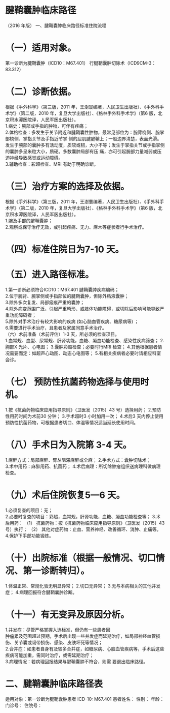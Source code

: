 # 腱鞘囊肿临床路径  
（2016 年版） 一、腱鞘囊肿临床路径标准住院流程  
# （一）适用对象。  
第一诊断为腱鞘囊肿（ICD10：M67.401） 行腱鞘囊肿切除术（ICD9CM-3：83.312）  
# （二）诊断依据。  
根据《手外科学》（第三版，2011 年，王澍寰编著，人民卫生出版社）、《手外科手术学》（第二版，2010 年，复旦大学出版社）、《格林手外科手术学》（第6 版，北京积水潭医院译，人民军医出版社）。  
1.病史：腕部或手指的肿物，可伴有疼痛；  
2.体格检查：多发生于关节附近和腱鞘囊性肿物，最常见部位为：腕背桡侧、腕掌部桡侧、掌指关节及手指近节掌 侧的屈肌腱腱鞘上；一般边界清楚，表面光滑。发生于腕部的囊肿多有活动度，质软或韧，大小不等；发生于掌指关节或手指掌侧的囊肿多呈米粒大小，质硬。多数囊肿局部有压 痛，亦可引起腕部力量减弱或压迫神经导致感觉或运动障碍。  
3.辅助检查：彩超检查、MRI 有助于明确诊断。  
# （三）治疗方案的选择及依据。  
根据《手外科学》（第三版，2011 年，王澍寰编著，人民卫生出版社）、《手外科手术学》（第二版，2010 年，复旦大学出版社）、《格林手外科手术学》（第6 版，北京积水潭医院译，人民军医出版社）。  
1.腕及手部的腱鞘囊肿；  
2.观察或保守治疗无效，或引起疼痛、无力、麻木等症状者行手术治疗。  
# （四）标准住院日为7-10 天。  
# （五）进入路径标准。  
1.第一诊断必须符合ICD10：M67.401 腱鞘囊肿疾病编码；  
2.位于腕背、腕掌侧或手指部位的腱鞘囊肿，但除外粘液囊肿；  
3.除外多次复发、局部瘢痕严重的囊肿；  
4.除外病变范围广泛，引起严重畸形、或肢体功能障碍，或切除后影响可能导致严重功能障碍者；  
5.除外对手术治疗有较大影响的疾病 (如心脑血管疾病、糖尿病等) ；  
6.需要进行手术治疗，且患者及家属同意手术治疗。  
（六）术前准备（术前评估）1-3 天，所必须的检查项目。  
1.血常规、血型、尿常规、肝肾功能，血糖、凝血功能检查、感染性疾病筛查； 2.胸部X 光片、心电图； 3.囊肿彩超检查；必要时行MRI 检查； 4.其他根据患者情况需要而定：如超声心动图、动态心电图等； 5.有相关疾病者必要时请相应科室会诊。  
# （七） 预防性抗菌药物选择与使用时机。  
1.按《抗菌药物临床应用指导原则》（卫医发〔2015〕43 号）选择用药； 2.预防性用药时间为术前30 分钟； 3.手术超时3 小时加用一次； 4.术后3 天内停止使用预防性抗菌药物，可根据患者切口、体温等情况适当延长使用时间。  
# （八）手术日为入院第 3-4 天。  
1.麻醉方式：局部麻醉、臂丛阻滞麻醉或全麻； 2.手术方式：囊肿切除术；  
3.术中用药：麻醉用药、抗菌药； 4.术后病理：所切除肿瘤组织送病理科做病理检查。  
# （九）术后住院恢复5—6 天。  
1.必须复查的项目：无；  
2.必要时复查的项目：彩超，血常规，肝肾功能，血糖、凝血功能检查等； 3.术后用药： （1） 抗菌药物：按《抗菌药物临床应用指导原则》（卫医发〔2015〕43 号）执行； （2） 其他对症药物：止血、营养神经、改善循环、消肿、止痛等。 4.保护下手部功能锻炼。  
# （十）出院标准（根据一般情况、切口情况、第一诊断转归）。  
1.体温正常、常规化验无明显异常； 2.切口无异常； 3.无与本病相关的其他并发症； 4.病理回报符合腱鞘囊肿诊断。  
# （十一）有无变异及原因分析。  
1.并发症：尽管严格掌握入选标准，但仍有一些患者因  
肿瘤累及范围超过预期，手术后出现一些并发症而延期治疗，如局部神经血管损伤、关节囊或韧带损伤、感染、皮肤坏死等情况；  
2.合并症：如患者自身有及较多合并症，如糖尿病、心脑血管疾病等，手术后这些疾病可能加重，需同时治疗，或需延期治疗；  
3.病理情况：若病理回报结果与腱鞘囊肿不符合，则需 要退出临床路径。  
# 二、腱鞘囊肿临床路径表  
适用对象：第一诊断为腱鞘囊肿患者     ICD-10: M67.401 患者姓名：         性别：      年龄：        门诊号：         住院号：  
